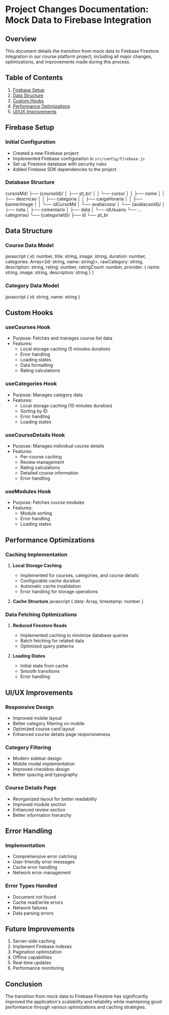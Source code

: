 # Project Changes Documentation: Mock Data to Firebase Integration

## Overview
This document details the transition from mock data to Firebase Firestore integration in our course platform project, including all major changes, optimizations, and improvements made during this process.

## Table of Contents
1. [Firebase Setup](#firebase-setup)
2. [Data Structure](#data-structure)
3. [Custom Hooks](#custom-hooks)
4. [Performance Optimizations](#performance-optimizations)
5. [UI/UX Improvements](#uiux-improvements)

## Firebase Setup

### Initial Configuration
- Created a new Firebase project
- Implemented Firebase configuration in `src/config/firebase.js`
- Set up Firestore database with security rules
- Added Firebase SDK dependencies to the project

### Database Structure 

cursosMd/
├── {courseId}/
│ ├── pt_br/
│ │ └── curso/
│ │ ├── nome
│ │ ├── descricao
│ │ ├── categoria
│ │ ├── cargaHoraria
│ │ ├── bannerImage
│ │ └── idCursoMd
│ └── avaliacoes/
│ └── {avaliacaoId}/
│ ├── nota
│ ├── comentario
│ ├── data
│ └── idUsuario
└── ...
categorias/
└── {categoriaId}/
├── id
└── pt_br


## Data Structure

### Course Data Model

javascript
{
id: number,
title: string,
image: string,
duration: number,
categories: Array<{id: string, name: string}>,
rawCategory: string,
description: string,
rating: number,
ratingCount: number,
provider: {
name: string,
image: string,
description: string
}
}


### Category Data Model

javascript
{
id: string,
name: string
}


## Custom Hooks

### useCourses Hook
- Purpose: Fetches and manages course list data
- Features:
  - Local storage caching (5 minutes duration)
  - Error handling
  - Loading states
  - Data formatting
  - Rating calculations

### useCategories Hook
- Purpose: Manages category data
- Features:
  - Local storage caching (10 minutes duration)
  - Sorting by ID
  - Error handling
  - Loading states

### useCourseDetails Hook
- Purpose: Manages individual course details
- Features:
  - Per-course caching
  - Review management
  - Rating calculations
  - Detailed course information
  - Error handling

### useModules Hook
- Purpose: Fetches course modules
- Features:
  - Module sorting
  - Error handling
  - Loading states

## Performance Optimizations

### Caching Implementation
1. **Local Storage Caching**
   - Implemented for courses, categories, and course details
   - Configurable cache duration
   - Automatic cache invalidation
   - Error handling for storage operations

2. **Cache Structure**
javascript
{
data: Array<Data>,
timestamp: number
}


### Data Fetching Optimizations
1. **Reduced Firestore Reads**
   - Implemented caching to minimize database queries
   - Batch fetching for related data
   - Optimized query patterns

2. **Loading States**
   - Initial state from cache
   - Smooth transitions
   - Error handling

## UI/UX Improvements

### Responsive Design
- Improved mobile layout
- Better category filtering on mobile
- Optimized course card layout
- Enhanced course details page responsiveness

### Category Filtering
- Modern sidebar design
- Mobile modal implementation
- Improved checkbox design
- Better spacing and typography

### Course Details Page
- Reorganized layout for better readability
- Improved module section
- Enhanced review section
- Better information hierarchy

## Error Handling

### Implementation
- Comprehensive error catching
- User-friendly error messages
- Cache error handling
- Network error management

### Error Types Handled
- Document not found
- Cache read/write errors
- Network failures
- Data parsing errors

## Future Improvements
1. Server-side caching
2. Implement Firebase indexes
3. Pagination optimization
4. Offline capabilities
5. Real-time updates
6. Performance monitoring

## Conclusion
The transition from mock data to Firebase Firestore has significantly improved the application's scalability and reliability while maintaining good performance through various optimizations and caching strategies.
